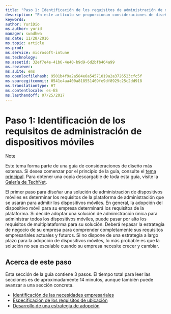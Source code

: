 ```yaml
---
title: "Paso 1: Identificación de los requisitos de administración de dispositivos móviles"
description: "En este artículo se proporcionan consideraciones de diseño al identificar los requisitos de administración de dispositivos móviles de la organización."
keywords: 
author: YuriDio
ms.author: yurid
manager: swadhwa
ms.date: 11/28/2016
ms.topic: article
ms.prod: 
ms.service: microsoft-intune
ms.technology: 
ms.assetid: 32ef7e4e-41b6-4e40-b9d9-6d2bfb464a99
ms.reviewer: 
ms.suite: ems
ms.openlocfilehash: 9501b4f9a2a584e6a54571019a2a3726523cfc5f
ms.sourcegitcommit: 0541e4aa400a818551469fe9df8929c25c2dd918
ms.translationtype: HT
ms.contentlocale: es-ES
ms.lasthandoff: 07/25/2017
---
```

# <a name="step-1---identify-your-mobile-device-management-requirements"></a>Paso 1: Identificación de los requisitos de administración de dispositivos móviles

>[!NOTE]
>Este tema forma parte de una guía de consideraciones de diseño más extensa. Si desea comenzar por el principio de la guía, consulte el [tema principal](mdm-design-considerations-guide.md). Para obtener una copia descargable de toda esta guía, visite la [Galería de TechNet](https://gallery.technet.microsoft.com/Mobile-Device-Management-7d401582).

El primer paso para diseñar una solución de administración de dispositivos móviles es determinar los requisitos de la plataforma de administración que se usarán para admitir los dispositivos móviles. En general, la adopción del dispositivo móvil para su empresa determinará los requisitos de la plataforma. Si decide adoptar una solución de administración única para administrar todos los dispositivos móviles, puede pasar por alto los requisitos de multiplataforma para su solución. Deberá repasar la estrategia de negocio de su empresa para comprender completamente sus requisitos empresariales actuales y futuros. Si no dispone de una estrategia a largo plazo para la adopción de dispositivos móviles, lo más probable es que la solución no sea escalable cuando su empresa necesite crecer y cambiar.

## <a name="about-this-step"></a>Acerca de este paso

Esta sección de la guía contiene 3 pasos. El tiempo total para leer las secciones es de aproximadamente 14 minutos, aunque también puede avanzar a una sección concreta.

- [Identificación de las necesidades empresariales](mdm-identify-business-needs.md)
- [Especificación de los requisitos de ubicación](mdm-specify-mdm-location-requirements.md)
- [Desarrollo de una estrategia de adopción](mdm-develop-mdm-adoption-strategy.md)
